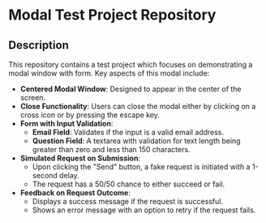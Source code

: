 # Modal Test Project Repository

## Description

This repository contains a test project which focuses on demonstrating a modal window with form. Key aspects of this modal include:

- **Centered Modal Window**: Designed to appear in the center of the screen.
- **Close Functionality**: Users can close the modal either by clicking on a cross icon or by pressing the escape key.
- **Form with Input Validation**:
    - **Email Field**: Validates if the input is a valid email address.
    - **Question Field**: A textarea with validation for text length being greater than zero and less than 150 characters.
- **Simulated Request on Submission**:
    - Upon clicking the "Send" button, a fake request is initiated with a 1-second delay.
    - The request has a 50/50 chance to either succeed or fail.
- **Feedback on Request Outcome**:
    - Displays a success message if the request is successful.
    - Shows an error message with an option to retry if the request fails.
